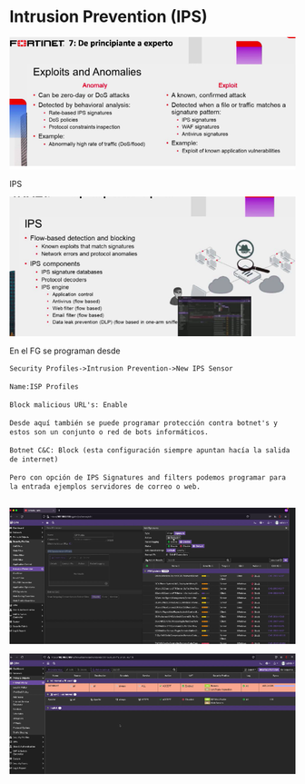 # Intrusion Prevention (IPS)

![185](/img/186.png)

IPS

![186](/img/187.png)

En el FG se programan desde 

```
Security Profiles->Intrusion Prevention->New IPS Sensor

Name:ISP Profiles

Block malicious URL's: Enable

Desde aquí también se puede programar protección contra botnet's y estos son un conjunto o red de bots informáticos.

Botnet C&C: Block (esta configuración siempre apuntan hacía la salida de internet) 

Pero con opción de IPS Signatures and filters podemos programar para la entrada ejemplos servidores de correo o web.


```

![187](/img/188.png)

![188](/img/189.png)